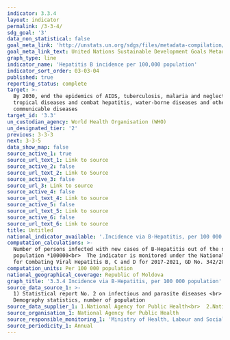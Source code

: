 ```yaml
---
indicator: 3.3.4
layout: indicator
permalink: /3-3-4/
sdg_goal: '3'
data_non_statistical: false
goal_meta_link: 'http://unstats.un.org/sdgs/files/metadata-compilation/Metadata-Goal-3.pdf'
goal_meta_link_text: United Nations Sustainable Development Goals Metadata (pdf 865kB)
graph_type: line
indicator_name: 'Hepatitis B incidence per 100,000 population'
indicator_sort_order: 03-03-04
published: true
reporting_status: complete
target: >-
  By 2030, end the epidemics of AIDS, tuberculosis, malaria and neglected
  tropical diseases and combat hepatitis, water-borne diseases and other
  communicable diseases
target_id: '3.3'
un_custodian_agency: World Health Organisation (WHO)
un_designated_tier: '2'
previous: 3-3-3
next: 3-3-5
data_show_map: false
source_active_1: true
source_url_text_1: Link to source
source_active_2: false
source_url_text_2: Link to Source
source_active_3: false
source_url_3: Link to source
source_active_4: false
source_url_text_4: Link to source
source_active_5: false
source_url_text_5: Link to source
source_active_6: false
source_url_text_6: Link to source
title: Untitled
national_indicator_available: '.Incidence via B-Hepatitis, per 100 000 population'
computation_calculations: >-
  Number of persons infected with new cases of B-Hepatitis out of the number of
  population *100000<br>  The indicator is monitored under the National Program
  for Combating Viral Hepatitis B, C and D for 2017-2021, GD No. 342/2017
computation_units: Per 100 000 population
national_geographical_coverage: Republic of Moldova
graph_title: '3.3.4 Incidence via B-Hepatitis, per 100 000 population'
source_data_source_1: >-
  1) Statistical report No. 2 on infectious and parasite diseases <br>  2)
  Demography statistics, number of population  
source_data_supplier_1: 1.National Agency for Public Health<br>  2.National Bureau of Statistics
source_organisation_1: National Agency for Public Health
source_responsible_monitoring_1: 'Ministry of Health, Labour and Social Protection'
source_periodicity_1: Annual
---
```

